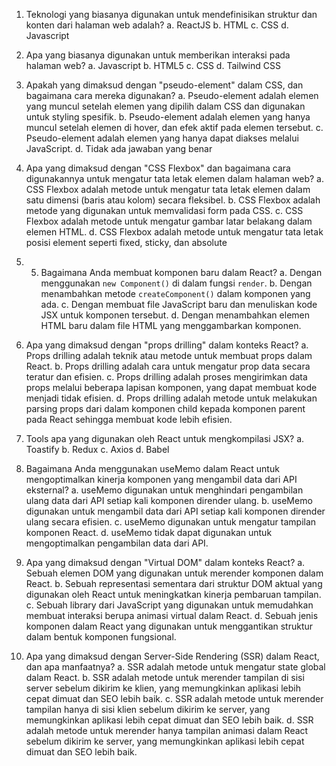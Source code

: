 1. Teknologi yang biasanya digunakan untuk mendefinisikan struktur dan konten dari halaman web adalah?
a. ReactJS
b. HTML
c. CSS
d. Javascript





2. Apa yang biasanya digunakan untuk memberikan interaksi pada halaman web?
a. Javascript
b. HTML5
c. CSS
d. Tailwind CSS





3. Apakah yang dimaksud dengan "pseudo-element" dalam CSS, dan bagaimana cara mereka digunakan?
a. Pseudo-element adalah elemen yang muncul setelah elemen yang dipilih dalam CSS dan digunakan untuk styling spesifik.
b. Pseudo-element adalah elemen yang hanya muncul setelah elemen di hover, dan efek aktif pada elemen tersebut.
c. Pseudo-element adalah elemen yang hanya dapat diakses melalui JavaScript.
d. Tidak ada jawaban yang benar





4. Apa yang dimaksud dengan "CSS Flexbox" dan bagaimana cara digunakannya untuk mengatur tata letak elemen dalam halaman web?
a. CSS Flexbox adalah metode untuk mengatur tata letak elemen dalam satu dimensi (baris atau kolom) secara fleksibel.
b. CSS Flexbox adalah metode yang digunakan untuk memvalidasi form pada CSS.
c. CSS Flexbox adalah metode untuk mengatur gambar latar belakang dalam elemen HTML.
d. CSS Flexbox adalah metode untuk mengatur tata letak posisi element seperti fixed, sticky, dan absolute





5. 5. Bagaimana Anda membuat komponen baru dalam React?
a. Dengan menggunakan `new Component()` di dalam fungsi `render`.
b. Dengan menambahkan metode `createComponent()` dalam komponen yang ada.
c. Dengan membuat file JavaScript baru dan menuliskan kode JSX untuk komponen tersebut.
d. Dengan menambahkan elemen HTML baru dalam file HTML yang menggambarkan komponen.





6. Apa yang dimaksud dengan "props drilling" dalam konteks React?
a. Props drilling adalah teknik atau metode untuk membuat props dalam React.
b. Props drilling adalah cara untuk mengatur prop data secara teratur dan efisien.
c. Props drilling adalah proses mengirimkan data props melalui beberapa lapisan komponen, yang dapat membuat kode menjadi tidak efisien.
d. Props drilling adalah metode untuk melakukan parsing props dari dalam komponen child kepada komponen parent pada React sehingga membuat kode lebih efisien.





7. Tools apa yang digunakan oleh React untuk mengkompilasi JSX?
a. Toastify
b. Redux
c. Axios
d. Babel





8. Bagaimana Anda menggunakan useMemo dalam React untuk mengoptimalkan kinerja komponen yang mengambil data dari API eksternal?
a. useMemo digunakan untuk menghindari pengambilan ulang data dari API setiap kali komponen dirender ulang.
b. useMemo digunakan untuk mengambil data dari API setiap kali komponen dirender ulang secara efisien.
c. useMemo digunakan untuk mengatur tampilan komponen React.
d. useMemo tidak dapat digunakan untuk mengoptimalkan pengambilan data dari API.





9. Apa yang dimaksud dengan "Virtual DOM" dalam konteks React?
a. Sebuah elemen DOM yang digunakan untuk merender komponen dalam React.
b. Sebuah representasi sementara dari struktur DOM aktual yang digunakan oleh React untuk meningkatkan kinerja pembaruan tampilan.
c. Sebuah library dari JavaScript yang digunakan untuk memudahkan membuat interaksi berupa animasi virtual dalam React.
d. Sebuah jenis komponen dalam React yang digunakan untuk menggantikan struktur dalam bentuk komponen fungsional.





11. Apa yang dimaksud dengan Server-Side Rendering (SSR) dalam React, dan apa manfaatnya?
a. SSR adalah metode untuk mengatur state global dalam React.
b. SSR adalah metode untuk merender tampilan di sisi server sebelum dikirim ke klien, yang memungkinkan aplikasi lebih cepat dimuat dan SEO lebih baik.
c. SSR adalah metode untuk merender tampilan hanya di sisi klien sebelum dikirim ke server, yang memungkinkan aplikasi lebih cepat dimuat dan SEO lebih baik.
d. SSR adalah metode untuk merender hanya tampilan animasi dalam React sebelum dikirim ke server, yang memungkinkan aplikasi lebih cepat dimuat dan SEO lebih baik.